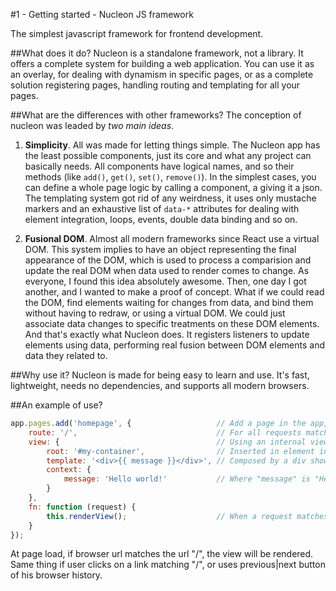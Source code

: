 #1 - Getting started - Nucleon JS framework

The simplest javascript framework for frontend development.

##What does it do?
Nucleon is a standalone framework, not a library. It offers a complete system for building a web application. You can use it as an overlay, for dealing with dynamism in specific pages, or as a complete solution registering pages, handling routing and templating for all your pages.

##What are the differences with other frameworks?
The conception of nucleon was leaded by _two main ideas_.

1. **Simplicity**. All was made for letting things simple. The Nucleon app has the least possible components, just its core and what any project can basically needs. All components have logical names, and so their methods (like `add()`, `get()`, `set()`, `remove()`). In the simplest cases, you can define a whole page logic by calling a component, a giving it a json. The templating system got rid of any weirdness, it uses only mustache markers and an exhaustive list of `data-*` attributes for dealing with element integration, loops, events, double data binding and so on.

2. **Fusional DOM**. Almost all modern frameworks since React use a virtual DOM. This system implies to have an object representing the final appearance of the DOM, which is used to process a comparision and update the real DOM when data used to render comes to change. As everyone, I found this idea absolutely awesome. Then, one day I got another, and I wanted to make a proof of concept. What if we could read the DOM, find elements waiting for changes from data, and bind them without having to redraw, or using a virtual DOM. We could just associate data changes to specific treatments on these DOM elements. And that's exactly what Nucleon does. It registers listeners to update elements using data, performing real fusion between DOM elements and data they related to.

##Why use it?
Nucleon is made for being easy to learn and use. It's fast, lightweight, needs no dependencies, and supports all modern browsers.

##An example of use?
```javascript
app.pages.add('homepage', {                   // Add a page in the app, for an homepage
    route: '/',                               // For all requests matching path "/"
    view: {                                   // Using an internal view
        root: '#my-container',                // Inserted in element in DOM having id "my-container"
        template: '<div>{{ message }}</div>', // Composed by a div showing a "message" value
        context: {
            message: 'Hello world!'           // Where "message" is "Hello world"
        }
    },
    fn: function (request) {
        this.renderView();                    // When a request matches the route, we render the view
    }
});
```
At page load, if browser url matches the url "/", the view will be rendered.
Same thing if user clicks on a link matching "/", or uses previous|next button of his browser history.
